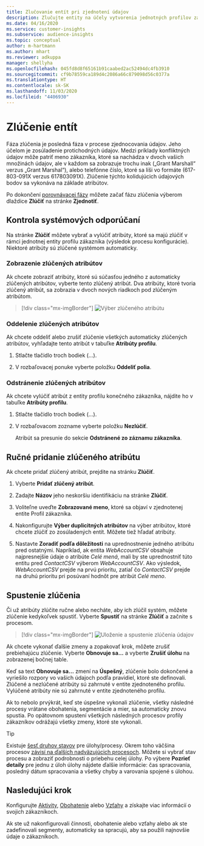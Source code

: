 ```yaml
---
title: Zlučovanie entít pri zjednotení údajov
description: Zlučujte entity na účely vytvorenia jednotných profilov zákazníkov.
ms.date: 04/16/2020
ms.service: customer-insights
ms.subservice: audience-insights
ms.topic: conceptual
author: m-hartmann
ms.author: mhart
ms.reviewer: adkuppa
manager: shellyha
ms.openlocfilehash: 045fd8d8f65161b91caabed2ac52494dc4fb3910
ms.sourcegitcommit: cf9b78559ca189d4c2086a66c879098d56c0377a
ms.translationtype: HT
ms.contentlocale: sk-SK
ms.lasthandoff: 11/03/2020
ms.locfileid: "4406930"
---
```

# <a name="merge-entities"></a>Zlúčenie entít

Fáza zlúčenia je posledná fáza v procese zjednocovania údajov. Jeho účelom je zosúladenie protichodných údajov. Medzi príklady konfliktných údajov môže patriť meno zákazníka, ktoré sa nachádza v dvoch vašich množinách údajov, ale v každom sa zobrazuje trochu inak („Grant Marshall“ verzus „Grant Marshal“), alebo telefónne číslo, ktoré sa líši vo formáte (617-803-091X verzus 617803091X). Zlúčenie týchto kolidujúcich údajových bodov sa vykonáva na základe atribútov.

Po dokončení [porovnávacej fázy](match-entities.md) môžete začať fázu zlúčenia výberom dlaždice **Zlúčiť** na stránke **Zjednotiť**.

## <a name="review-system-recommendations"></a>Kontrola systémových odporúčaní

Na stránke **Zlúčiť** môžete vybrať a vylúčiť atribúty, ktoré sa majú zlúčiť v rámci jednotnej entity profilu zákazníka (výsledok procesu konfigurácie). Niektoré atribúty sú zlúčené systémom automaticky.

### <a name="view-merged-attributes"></a>Zobrazenie zlúčených atribútov

Ak chcete zobraziť atribúty, ktoré sú súčasťou jedného z automaticky zlúčených atribútov, vyberte tento zlúčený atribút. Dva atribúty, ktoré tvoria zlúčený atribút, sa zobrazia v dvoch nových riadkoch pod zlúčeným atribútom.

> [!div class="mx-imgBorder"]
> ![Výber zlúčeného atribútu](media/configure-data-merge-profile-attributes.png "Výber zlúčeného atribútu")

### <a name="separate-merged-attributes"></a>Oddelenie zlúčených atribútov

Ak chcete oddeliť alebo zrušiť zlúčenie všetkých automaticky zlúčených atribútov, vyhľadajte tento atribút v tabuľke **Atribúty profilu**.

1. Stlačte tlačidlo troch bodiek (...).
  
2. V rozbaľovacej ponuke vyberte položku **Oddeliť polia**.

### <a name="remove-merged-attributes"></a>Odstránenie zlúčených atribútov

Ak chcete vylúčiť atribút z entity profilu konečného zákazníka, nájdite ho v tabuľke **Atribúty profilu**.

1. Stlačte tlačidlo troch bodiek (...).
  
2. V rozbaľovacom zozname vyberte položku **Nezlúčiť**.

   Atribút sa presunie do sekcie **Odstránené zo záznamu zákazníka**.

## <a name="manually-add-a-merged-attribute"></a>Ručné pridanie zlúčeného atribútu

Ak chcete pridať zlúčený atribút, prejdite na stránku **Zlúčiť**.

1. Vyberte **Pridať zlúčený atribút**.

2. Zadajte **Názov** jeho neskoršiu identifikáciu na stránke **Zlúčiť**.

3. Voliteľne uveďte **Zobrazované meno**, ktoré sa objaví v zjednotenej entite Profil zákazníka.

4. Nakonfigurujte **Výber duplicitných atribútov** na výber atribútov, ktoré chcete zlúčiť zo zosúladených entít. Môžete tiež hľadať atribúty.

5. Nastavte **Zoradiť podľa dôležitosti** na uprednostnenie jedného atribútu pred ostatnými. Napríklad, ak entita *WebAccountCSV* obsahuje najpresnejšie údaje o atribúte *Celé mená*, mali by ste uprednostniť túto entitu pred *ContactCSV* výberom *WebAccountCSV*. Ako výsledok, *WebAccountCSV* prejde na prvú prioritu, zatiaľ čo *ContactCSV* prejde na druhú prioritu pri posúvaní hodnôt pre atribút *Celé meno*.

## <a name="run-your-merge"></a>Spustenie zlúčenia

Či už atribúty zlúčite ručne alebo necháte, aby ich zlúčil systém, môžete zlúčenie kedykoľvek spustiť. Vyberte **Spustiť** na stránke **Zlúčiť** a začnite s procesom.

> [!div class="mx-imgBorder"]
> ![Uloženie a spustenie zlúčenia údajov](media/configure-data-merge-save-run.png "Uloženie a spustenie zlúčenia údajov")

Ak chcete vykonať ďalšie zmeny a zopakovať krok, môžete zrušiť prebiehajúcu zlúčenie. Vyberte **Obnovuje sa…** a vyberte **Zrušiť úlohu** na zobrazenej bočnej table.

Keď sa text **Obnovuje sa…** zmení na **Úspešný**, zlúčenie bolo dokončené a vyriešilo rozpory vo vašich údajoch podľa pravidiel, ktoré ste definovali. Zlúčené a nezlúčené atribúty sú zahrnuté v entite zjednoteného profilu. Vylúčené atribúty nie sú zahrnuté v entite zjednoteného profilu.

Ak to nebolo prvýkrát, keď ste úspešne vykonali zlúčenie, všetky následné procesy vrátane obohatenia, segmentácie a mier, sa automaticky znovu spustia. Po opätovnom spustení všetkých následných procesov profily zákazníkov odrážajú všetky zmeny, ktoré ste vykonali.

> [!TIP]
> Existuje [šesť druhov stavov](system.md#status-types) pre úlohy/procesy. Okrem toho väčšina procesov [závisí na ďalších nadväzujúcich procesoch](system.md#refresh-policies). Môžete si vybrať stav procesu a zobraziť podrobnosti o priebehu celej úlohy. Po výbere **Pozrieť detaily** pre jednu z úloh úlohy nájdete ďalšie informácie: čas spracovania, posledný dátum spracovania a všetky chyby a varovania spojené s úlohou.

## <a name="next-step"></a>Nasledujúci krok

Konfigurujte [Aktivity](activities.md), [Obohatenie](enrichment-microsoft-graph.md) alebo [Vzťahy](relationships.md) a získajte viac informácií o svojich zákazníkoch.

Ak ste už nakonfigurovali činnosti, obohatenie alebo vzťahy alebo ak ste zadefinovali segmenty, automaticky sa spracujú, aby sa použili najnovšie údaje o zákazníkoch.


